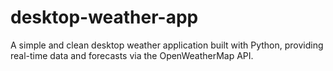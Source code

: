 # desktop-weather-app
A simple and clean desktop weather application built with Python, providing real-time data and forecasts via the OpenWeatherMap API.
